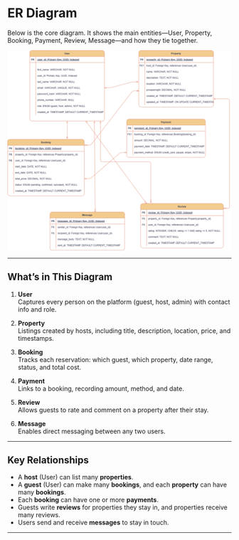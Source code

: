 # ER Diagram

Below is the core diagram. It shows the main entities—User, Property, Booking, Payment, Review, Message—and how they tie together.

![Airbnb ERD](airbnb-erd.png)

---

## What’s in This Diagram

1. **User**  
   Captures every person on the platform (guest, host, admin) with contact info and role.

2. **Property**  
   Listings created by hosts, including title, description, location, price, and timestamps.

3. **Booking**  
   Tracks each reservation: which guest, which property, date range, status, and total cost.

4. **Payment**  
   Links to a booking, recording amount, method, and date.

5. **Review**  
   Allows guests to rate and comment on a property after their stay.

6. **Message**  
   Enables direct messaging between any two users.

---

## Key Relationships

- A **host** (User) can list many **properties**.  
- A **guest** (User) can make many **bookings**, and each **property** can have many **bookings**.  
- Each **booking** can have one or more **payments**.  
- Guests write **reviews** for properties they stay in, and properties receive many reviews.  
- Users send and receive **messages** to stay in touch.

---
